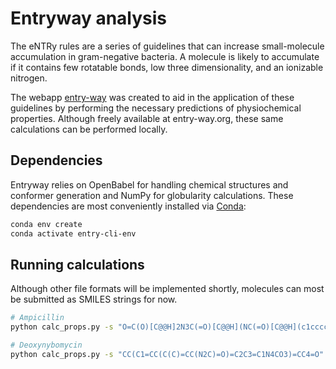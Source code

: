 Entryway analysis
=================

The eNTRy rules are a series of guidelines that can increase small-molecule
accumulation in gram-negative bacteria. A molecule is likely to accumulate if it
contains few rotatable bonds, low three dimensionality, and an ionizable
nitrogen.

The webapp [entry-way](http://www.entry-way.org) was created to aid in the application of these guidelines
by performing the necessary predictions of physiochemical properties. Although
freely available at entry-way.org, these same calculations can be performed
locally.

Dependencies
------------

Entryway relies on OpenBabel for handling chemical structures and conformer
generation and NumPy for globularity calculations. These dependencies are most
conveniently installed via [Conda](https://conda.io/docs/user-guide/install/index.html):

```bash
conda env create
conda activate entry-cli-env
```

Running calculations
--------------------

Although other file formats will be implemented shortly, molecules can most
be submitted as SMILES strings for now.

```bash
# Ampicillin
python calc_props.py -s "O=C(O)[C@@H]2N3C(=O)[C@@H](NC(=O)[C@@H](c1ccccc1)N)[C@H]3SC2(C)C"

# Deoxynybomycin
python calc_props.py -s "CC(C1=CC(C(C)=CC(N2C)=O)=C2C3=C1N4CO3)=CC4=O"
```
